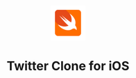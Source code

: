 <br />

<div align="center">
  <a href = "https://github.com/coderinzler/TwitterClone">
    <img src="./Assets/icons8-swift.svg" width="80" height="80">
  </a>

  <h1 align="center">Twitter Clone for iOS </h1>

</div>
